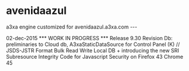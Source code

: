 # avenidaazul
a3xa engine customized for avenidaazul.a3xa.com ---

02-dec-2015 *** WORK IN PROGRESS ***
Release 9.30 Revision Db: preliminaries to Cloud db, A3xaStaticDataSource for Control Panel (K) // JSDS-JSTR Format Bulk Read Write Local DB + introducing the new SRI Subresource Integrity Code for Javascript Security on Firefox 43 Chrome 45 


